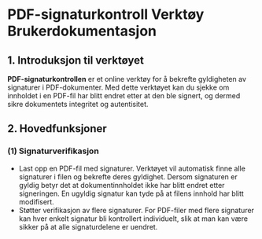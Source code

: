 # PDF-signaturkontroll Verktøy Brukerdokumentasjon

## 1. Introduksjon til verktøyet

**PDF-signaturkontrollen** er et online verktøy for å bekrefte gyldigheten av signaturer i PDF-dokumenter. Med dette verktøyet kan du sjekke om innholdet i en PDF-fil har blitt endret etter at den ble signert, og dermed sikre dokumentets integritet og autentisitet.

## 2. Hovedfunksjoner

### (1) Signaturverifikasjon

* Last opp en PDF-fil med signaturer. Verktøyet vil automatisk finne alle signaturer i filen og bekrefte deres gyldighet. Dersom signaturen er gyldig betyr det at dokumentinnholdet ikke har blitt endret etter signeringen. En ugyldig signatur kan tyde på at filens innhold har blitt modifisert.
* Støtter verifikasjon av flere signaturer. For PDF-filer med flere signaturer kan hver enkelt signatur bli kontrollert individuelt, slik at man kan være sikker på at alle signaturdelene er uendret.